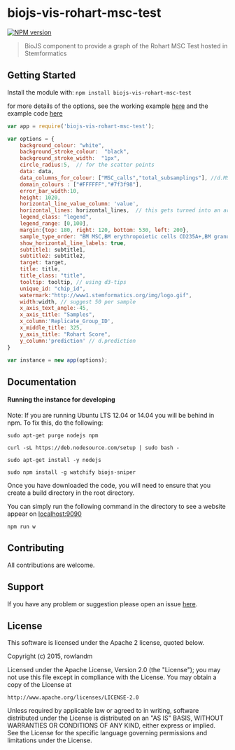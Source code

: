 # biojs-vis-rohart-msc-test

[![NPM version](http://img.shields.io/npm/v/biojs-vis-rohart-msc-test.svg)](https://www.npmjs.org/package/biojs-vis-rohart-msc-test) 

> BioJS component to provide a graph of the Rohart MSC Test hosted in Stemformatics

## Getting Started
Install the module with: `npm install biojs-vis-rohart-msc-test`

for more details of the options, see the working example [here](http://biojs.io/d/biojs-vis-rohart-msc-test)  and the example code [here](https://github.com/rowlandm/biojs-vis-rohart-msc-test/blob/master/examples/simple.js)


```javascript
var app = require('biojs-vis-rohart-msc-test');

var options = {
    background_colour: "white",
    background_stroke_colour:  "black",
    background_stroke_width:  "1px",
    circle_radius:5,  // for the scatter points
    data: data,
    data_columns_for_colour: ["MSC_calls","total_subsamplings"], //d.MSC_calls
    domain_colours : ["#FFFFFF","#7f3f98"],
    error_bar_width:10, 
    height: 1020,
    horizontal_line_value_column: 'value',
    horizontal_lines: horizontal_lines,  // this gets turned into an array of objects
    legend_class: "legend",
    legend_range: [0,100],
    margin:{top: 180, right: 120, bottom: 530, left: 200},
    sample_type_order: "BM MSC,BM erythropoietic cells CD235A+,BM granulopoietic cells CD11B+,BM hematopoietic cells CD45+,Developing cortex neural progenitor cells,Ventral midbrain neural progenitor cells,Olfactory lamina propria derived stem cells",
    show_horizontal_line_labels: true,
    subtitle1: subtitle1,
    subtitle2: subtitle2,
    target: target,
    title: title,
    title_class: "title",
    tooltip: tooltip, // using d3-tips
    unique_id: "chip_id",
    watermark:"http://www1.stemformatics.org/img/logo.gif",
    width:width, // suggest 50 per sample
    x_axis_text_angle:-45, 
    x_axis_title: "Samples",
    x_column:'Replicate_Group_ID',
    x_middle_title: 325,
    y_axis_title: "Rohart Score",
    y_column:'prediction' // d.prediction
}

var instance = new app(options);
```

## Documentation

#### Running the instance for developing

Note: If you are running Ubuntu LTS 12.04 or 14.04 you will be behind in npm. To fix this, do the following:
```command line
sudo apt-get purge nodejs npm

curl -sL https://deb.nodesource.com/setup | sudo bash -

sudo apt-get install -y nodejs

sudo npm install -g watchify biojs-sniper

```

Once you have downloaded the code, you will need to ensure that you create a build directory in the root directory.

You can simply run the following command in the directory to see a website appear on [localhost:9090](http://localhost:9090)

```command line
npm run w
```

## Contributing

All contributions are welcome.

## Support

If you have any problem or suggestion please open an issue [here](https://github.com/rowlandm/biojs-vis-rohart-msc-test/issues).

## License 
This software is licensed under the Apache 2 license, quoted below.

Copyright (c) 2015, rowlandm

Licensed under the Apache License, Version 2.0 (the "License"); you may not
use this file except in compliance with the License. You may obtain a copy of
the License at

    http://www.apache.org/licenses/LICENSE-2.0

Unless required by applicable law or agreed to in writing, software
distributed under the License is distributed on an "AS IS" BASIS, WITHOUT
WARRANTIES OR CONDITIONS OF ANY KIND, either express or implied. See the
License for the specific language governing permissions and limitations under
the License.
